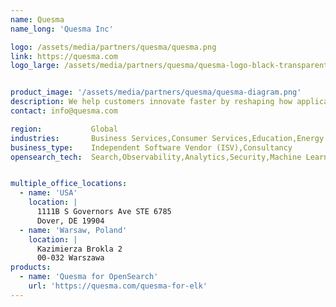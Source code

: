 ```yaml
---
name: Quesma
name_long: 'Quesma Inc'

logo: /assets/media/partners/quesma/quesma.png
link: https://quesma.com
logo_large: /assets/media/partners/quesma/quesma-logo-black-transparent-full.png


product_image: '/assets/media/partners/quesma/quesma-diagram.png'
description: We help customers innovate faster by reshaping how applications are built and connected to their DBs. Quesma database gateway enables development teams to modernize and evolve application architecture by enabling interoperability between OpenSearch stack and super-efficient analytical DB platforms of your choice.
contact: info@quesma.com

region:           Global
industries:       Business Services,Consumer Services,Education,Energy and Utilities,Healthcare,Media and Entertainment,Public Sector,Non-Profit,Retail and e-Commerce,Software and Technology,Financial Services
business_type:    Independent Software Vendor (ISV),Consultancy
opensearch_tech:  Search,Observability,Analytics,Security,Machine Learning and AI,Migration,Logs and Metrics


multiple_office_locations:
  - name: 'USA'
    location: |
      1111B S Governors Ave STE 6785
      Dover, DE 19904
  - name: 'Warsaw, Poland'
    location: |
      Kazimierza Brokla 2
      00-032 Warszawa
products:
  - name: 'Quesma for OpenSearch'
    url: 'https://quesma.com/quesma-for-elk'
---
```

